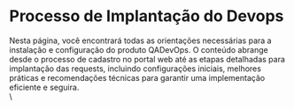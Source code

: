 # Processo de Implantação do Devops

Nesta página, você encontrará todas as orientações necessárias para a instalação e configuração do produto QADevOps. O conteúdo abrange desde o processo de cadastro no portal web até as etapas detalhadas para implantação das requests, incluindo configurações iniciais, melhores práticas e recomendações técnicas para garantir uma implementação eficiente e seguira.\
\
